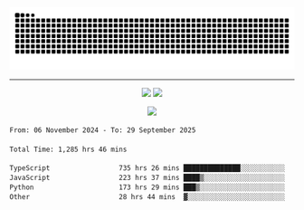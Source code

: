 <div align="center">
  <picture>
      <source
    media="(prefers-color-scheme: dark)"
      srcset="https://raw.githubusercontent.com/platane/snk/output/github-contribution-grid-snake-dark.svg"
      />
    <source
      media="(prefers-color-scheme: light)"
      srcset="https://raw.githubusercontent.com/xct007/xct007/output/github-contribution-grid-snake.svg"
      />
    <img
      alt="Snake"
      src="https://raw.githubusercontent.com/xct007/xct007/output/github-contribution-grid-snake.svg"
      />
  </picture>

</div>

___
<p align="center">
  <img src="https://readme-stats-blush-eta.vercel.app/api/top-langs/?username=xct007&layout=compact" />
  <img src="https://readme-stats-blush-eta.vercel.app/api?username=xct007&show_icons=true&theme=transparent&hide_title=true&include_all_commits=true" />
</p>

<p align="center">
  <img src="https://github-profile-trophy.vercel.app/?username=xct007&no-bg=true&rank=S,SS,SSS,A,AA,AAA,UNKNOWN,SECRET&row=3&title=-Followers,-Stars&margin-w=15&margin-h=15&column=2" />
</p>
<!--START_SECTION:waka-->

```txt
From: 06 November 2024 - To: 29 September 2025

Total Time: 1,285 hrs 46 mins

TypeScript                 735 hrs 26 mins ██████████████░░░░░░░░░░░   55.95 %
JavaScript                 223 hrs 37 mins ████▒░░░░░░░░░░░░░░░░░░░░   17.01 %
Python                     173 hrs 29 mins ███▒░░░░░░░░░░░░░░░░░░░░░   13.20 %
Other                      28 hrs 44 mins  ▓░░░░░░░░░░░░░░░░░░░░░░░░   02.19 %
```

<!--END_SECTION:waka-->
